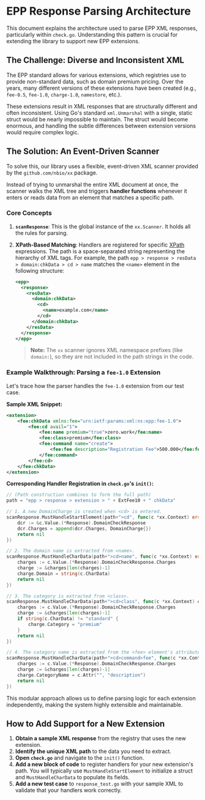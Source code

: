 # EPP Response Parsing Architecture

This document explains the architecture used to parse EPP XML responses, particularly within `check.go`. Understanding this pattern is crucial for extending the library to support new EPP extensions.

## The Challenge: Diverse and Inconsistent XML

The EPP standard allows for various extensions, which registries use to provide non-standard data, such as domain premium pricing. Over the years, many different versions of these extensions have been created (e.g., `fee-0.5`, `fee-1.0`, `charge-1.0`, `namestore`, etc.).

These extensions result in XML responses that are structurally different and often inconsistent. Using Go's standard `xml.Unmarshal` with a single, static struct would be nearly impossible to maintain. The struct would become enormous, and handling the subtle differences between extension versions would require complex logic.

## The Solution: An Event-Driven Scanner

To solve this, our library uses a flexible, event-driven XML scanner provided by the `github.com/nbio/xx` package.

Instead of trying to unmarshal the entire XML document at once, the scanner walks the XML tree and triggers **handler functions** whenever it enters or reads data from an element that matches a specific path.

### Core Concepts

1.  **`scanResponse`**: This is the global instance of the `xx.Scanner`. It holds all the rules for parsing.

2.  **XPath-Based Matching**: Handlers are registered for specific [XPath](https://www.w3.org/TR/xpath-31/) expressions. The path is a space-separated string representing the hierarchy of XML tags. For example, the path `epp > response > resData > domain:chkData > cd > name` matches the `<name>` element in the following structure:

    ```xml
    <epp>
      <response>
        <resData>
          <domain:chkData>
            <cd>
              <name>example.com</name>
            </cd>
          </domain:chkData>
        </resData>
      </response>
    </epp>
    ```
    > **Note:** The `xx` scanner ignores XML namespace prefixes (like `domain:`), so they are not included in the path strings in the code.


### Example Walkthrough: Parsing a `fee-1.0` Extension

Let's trace how the parser handles the `fee-1.0` extension from our test case.

**Sample XML Snippet:**
```xml
<extension>
    <fee:chkData xmlns:fee="urn:ietf:params:xml:ns:epp:fee-1.0">
        <fee:cd avail="1">
            <fee:name premium="true">zero.work</fee:name>
            <fee:class>premium</fee:class>
            <fee:command name="create">
                <fee:fee description="Registration Fee">500.000</fee:fee>
            </fee:command>
        </fee:cd>
    </fee:chkData>
</extension>
```

**Corresponding Handler Registration in `check.go`'s `init()`:**
```go
// (Path construction combines to form the full path)
path = "epp > response > extension > " + ExtFee10 + " chkData"

// 1. A new DomainCharge is created when <cd> is entered.
scanResponse.MustHandleStartElement(path+">cd", func(c *xx.Context) error {
    dcr := &c.Value.(*Response).DomainCheckResponse
    dcr.Charges = append(dcr.Charges, DomainCharge{})
    return nil
})

// 2. The domain name is extracted from <name>.
scanResponse.MustHandleCharData(path+">cd>name", func(c *xx.Context) error {
    charges := c.Value.(*Response).DomainCheckResponse.Charges
    charge := &charges[len(charges)-1]
    charge.Domain = string(c.CharData)
    return nil
})

// 3. The category is extracted from <class>.
scanResponse.MustHandleCharData(path+">cd>class", func(c *xx.Context) error {
    charges := c.Value.(*Response).DomainCheckResponse.Charges
    charge := &charges[len(charges)-1]
    if string(c.CharData) != "standard" {
        charge.Category = "premium"
    }
    return nil
})

// 4. The category name is extracted from the <fee> element's attribute.
scanResponse.MustHandleCharData(path+">cd>command>fee", func(c *xx.Context) error {
    charges := c.Value.(*Response).DomainCheckResponse.Charges
    charge := &charges[len(charges)-1]
    charge.CategoryName = c.Attr("", "description")
    return nil
})
```

This modular approach allows us to define parsing logic for each extension independently, making the system highly extensible and maintainable.

## How to Add Support for a New Extension

1.  **Obtain a sample XML response** from the registry that uses the new extension.
2.  **Identify the unique XML path** to the data you need to extract.
3.  **Open `check.go`** and navigate to the `init()` function.
4.  **Add a new block of code** to register handlers for your new extension's path. You will typically use `MustHandleStartElement` to initialize a struct and `MustHandleCharData` to populate its fields.
5.  **Add a new test case** to `response_test.go` with your sample XML to validate that your handlers work correctly.

